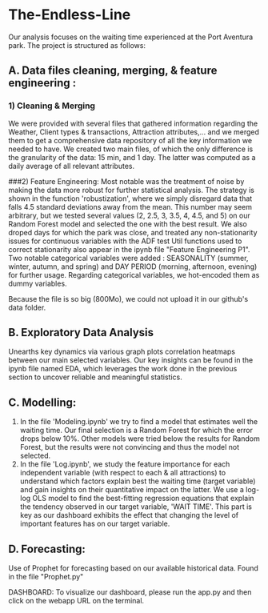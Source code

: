 # The-Endless-Line


Our analysis focuses on the waiting time experienced at the Port Aventura park. 
The project is structured as follows: 

## A. Data files cleaning, merging, & feature engineering :

### 1) Cleaning & Merging 
We were provided with several files that gathered information regarding the Weather, Client types & transactions, Attraction attributes,... 
and we merged them to get a comprehensive data repository of all the key information we needed to have. 
We created two main files, of which the only difference is the granularity of the data: 15 min, and 1 day. The latter was computed as a daily average of all relevant attributes. 

###2) Feature Engineering: 
Most notable was the treatment of noise by making the data more robust for further statistical analysis. The strategy is shown in the function 'robustization',
where we simply disregard data that falls 4.5 standard deviations away from the mean. This number may seem arbitrary, but we tested several values (2, 2.5, 3, 3.5, 4, 4.5, and 5)
on our Random Forest model and selected the one with the best result.
We also droped days for which the park was close, and treated any non-stationarity issues for continuous variables with the ADF test
Util functions used to correct stationarity also appear in the ipynb file "Feature Engineering P1". 
Two notable categorical variables were added : SEASONALITY (summer, winter, autumn, and spring) and DAY PERIOD (morning, afternoon, evening) for further usage. 
Regarding categorical variables, we hot-encoded them as dummy variables. 

Because the file is so big (800Mo), we could not upload it in our github's data folder. 

## B. Exploratory Data Analysis 
Unearths key dynamics via various graph plots correlation heatmaps between our main selected variables.
Our key insights can be found in the ipynb file named EDA, which leverages the work done in the previous section to uncover reliable and meaningful statistics. 


## C. Modelling:
  1)   In the file 'Modeling.ipynb' we try to find a model that estimates well the waiting time. 
       Our final selection is a Random Forest for which the error drops below 10%. 
       Other models were tried below the results for Random Forest, but the results were not convincing and thus the model not selected.
  2)   In the file 'Log.ipynb', we study the feature importance for each independent variable (with respect to each & all attractions) to understand which
       factors explain best the waiting time (target variable) and gain insights on their quantitative impact on the latter.
       We use a log-log OLS model to find the best-fitting regression equations that explain the tendency observed in our target variable, 'WAIT TIME'. 
       This part is key as our dashboard exhibits the effect that changing the level of important features has on our target variable.
       
## D. Forecasting:
Use of Prophet for forecasting based on our available historical data. 
Found in the file "Prophet.py"


DASHBOARD: 
To visualize our dashboard, please run the app.py and then click on the webapp URL on the terminal.
